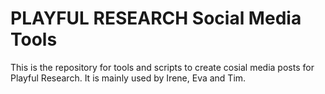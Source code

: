 # PLAYFUL RESEARCH Social Media Tools

This is the repository for tools and scripts to create cosial media posts for Playful Research. It is mainly used by Irene, Eva and Tim.
